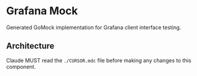 # Grafana Mock

Generated GoMock implementation for Grafana client interface testing.

## Architecture  
Claude MUST read the `./CURSOR.mdc` file before making any changes to this component.